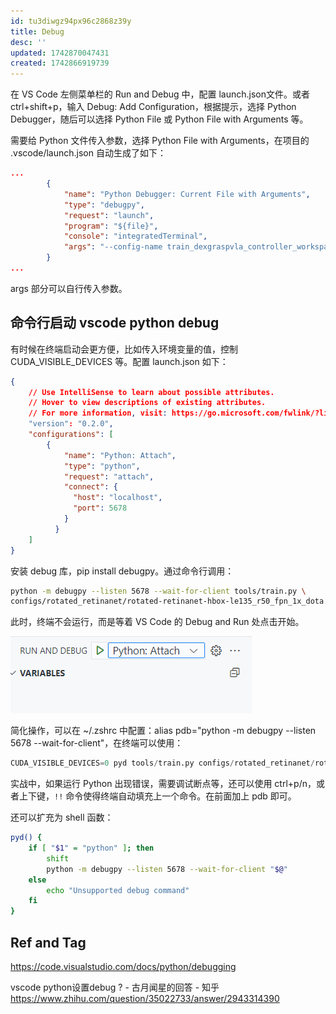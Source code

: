 ```yaml
---
id: tu3diwgz94px96c2868z39y
title: Debug
desc: ''
updated: 1742870047431
created: 1742866919739
---
```



在 VS Code 左侧菜单栏的 Run and Debug 中，配置 launch.json文件。或者 ctrl+shift+p，输入 Debug: Add Configuration，根据提示，选择 Python Debugger，随后可以选择 Python File 或 Python File with Arguments 等。

需要给 Python 文件传入参数，选择 Python File with Arguments，在项目的 .vscode/launch.json 自动生成了如下：

```json
...
        {
            "name": "Python Debugger: Current File with Arguments",
            "type": "debugpy",
            "request": "launch",
            "program": "${file}",
            "console": "integratedTerminal",
            "args": "--config-name train_dexgraspvla_controller_workspace"
        }
...
```

args 部分可以自行传入参数。

## 命令行启动 vscode python debug

有时候在终端启动会更方便，比如传入环境变量的值，控制 CUDA_VISIBLE_DEVICES 等。配置 launch.json 如下：

```json
{
    // Use IntelliSense to learn about possible attributes.
    // Hover to view descriptions of existing attributes.
    // For more information, visit: https://go.microsoft.com/fwlink/?linkid=830387
    "version": "0.2.0",
    "configurations": [
        {
            "name": "Python: Attach",
            "type": "python",
            "request": "attach",
            "connect": {
              "host": "localhost",
              "port": 5678
            }
          }
    ]
}
```

安装 debug 库，pip install debugpy。通过命令行调用：

```bash
python -m debugpy --listen 5678 --wait-for-client tools/train.py \
configs/rotated_retinanet/rotated-retinanet-hbox-le135_r50_fpn_1x_dota.py
```

此时，终端不会运行，而是等着 VS Code 的 Debug and Run 处点击开始。

![attch](assets/images/python.vscode.debug/attch.png)

简化操作，可以在 ~/.zshrc 中配置：alias pdb="python -m debugpy --listen 5678 --wait-for-client"，在终端可以使用：

```py
CUDA_VISIBLE_DEVICES=0 pyd tools/train.py configs/rotated_retinanet/rotated-retinanet-hbox-le135_r50_fpn_1x_dota.py
```

实战中，如果运行 Python 出现错误，需要调试断点等，还可以使用 ctrl+p/n，或者上下键，`!!` 命令使得终端自动填充上一个命令。在前面加上 pdb 即可。

还可以扩充为 shell 函数：

```bash
pyd() {
    if [ "$1" = "python" ]; then
        shift
        python -m debugpy --listen 5678 --wait-for-client "$@"
    else
        echo "Unsupported debug command"
    fi
}
```

## Ref and Tag

https://code.visualstudio.com/docs/python/debugging

vscode python设置debug ? - 古月闻星的回答 - 知乎
https://www.zhihu.com/question/35022733/answer/2943314390
